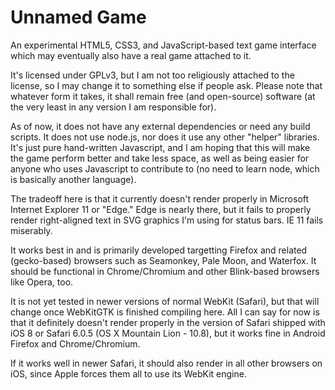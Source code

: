 # Unnamed Game
An experimental HTML5, CSS3, and JavaScript-based text game interface which may
eventually also have a real game attached to it.

It's licensed under GPLv3, but I am not too religiously attached to the license,
so I may change it to something else if people ask. Please note that whatever
form it takes, it shall remain free (and open-source) software (at the very
least in any version I am responsible for).

As of now, it does not have any external dependencies or need any build scripts.
It does not use node.js, nor does it use any other "helper" libraries.
It's just pure hand-written Javascript, and I am hoping that this will make the
game perform better and take less space, as well as being easier for anyone
who uses Javascript to contribute to (no need to learn node, which is basically
another language).

The tradeoff here is that it currently doesn't render properly in
Microsoft Internet Explorer 11 or "Edge." Edge is nearly there, but it fails to
properly render right-aligned text in SVG graphics I'm using for status bars.
IE 11 fails miserably.

It works best in and is primarily developed targetting Firefox and related
(gecko-based) browsers such as Seamonkey, Pale Moon, and Waterfox. It should
be functional in Chrome/Chromium and other Blink-based browsers like Opera, too.

It is not yet tested in newer versions of normal WebKit (Safari), but that will
change once WebKitGTK is finished compiling here. All I can say for now is that
it definitely doesn't render properly in the version of Safari shipped with iOS
8 or Safari 6.0.5 (OS X Mountain Lion - 10.8), but it works fine in Android
Firefox and Chrome/Chromium.

If it works well in newer Safari, it should also render in all other
browsers on iOS, since Apple forces them all to use its WebKit engine.
